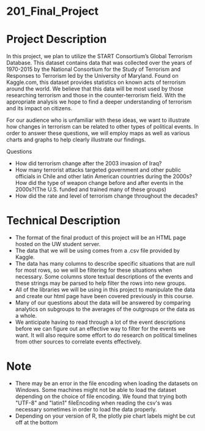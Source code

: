 ﻿# 201_Final_Project

# Project Description

In this project, we plan to utilize the START Consortium’s Global Terrorism Database. This dataset contains data that was collected over the years of 1970-2015 by the National Consortium for the Study of Terrorism and Responses to Terrorism led by the University of Maryland. Found on Kaggle.com, this dataset provides statistics on known acts of terrorism around the world. We believe that this data will be most used by those researching terrorism and those in the counter-terrorism field. With the appropriate analysis we hope to find a deeper understanding of terrorism and its impact on citizens. 

For our audience who is unfamiliar with these ideas, we want to illustrate how changes in terrorism can be related to other types of political events. In order to answer these questions, we will employ maps as well as various charts and graphs to help clearly illustrate our findings. 

Questions
* How did terrorism change after the 2003 invasion of Iraq?
* How many terrorist attacks targeted government and other public officials in Chile and other latin American countries during the 2000s? How did the type of weapon change before and after events in the 2000s?(The U.S. funded and trained many of these groups)
* How did the rate and level of terrorism change throughout the decades?


# Technical Description

* The format of the final product of this project will be an HTML page hosted on the UW student server.
* The data that we will be using comes from a .csv file provided by Kaggle.
* The data has many columns to describe specific situations that are null for most rows, so we will be filtering for these situations when necessary. Some columns store textual descriptions of the events and these strings may be parsed to help filter the rows into new groups.
* All of the libraries we will be using in this project to manipulate the data and create our html page have been covered previously in this course.
* Many of our questions about the data will be answered by comparing analytics on subgroups to the averages of the outgroups or the data as a whole.
* We anticipate having to read through a lot of the event descriptions before we can figure out an effective way to filter for the events we want. It will also require some effort to do research on political timelines from other sources to correlate events effectively.

# Note
* There may be an error in the file encoding when loading the datasets on Windows. Some machines might not be able to load the dataset depending on the choice of file encoding. We found that trying both "UTF-8" and "latin1" fileEncoding when reading the csv's was necessary sometimes in order to load the data properly. 
* Depending on your version of R, the plotly pie chart labels might be cut off at the bottom

